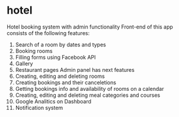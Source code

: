# hotel
Hotel booking system with admin functionality
Front-end of this app consists of the following features: 
1) Search of a room by dates and types
2) Booking rooms
3) Filling forms using Facebook API
4) Gallery
5) Restaurant pages
Admin panel has next features
1) Creating, editing and deleting rooms
2) Creating bookings and their canceletions
3) Getting bookings info and availability of rooms on a calendar
4) Creating, editing and deleting meal categories and courses
5) Google Analitics on Dashboard
6) Notification system
